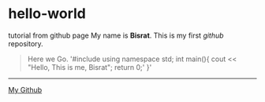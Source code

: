 # hello-world
tutorial from github page
My name is **Bisrat**.
This is my first *github* repository.
> Here we Go.
'#include <iostream>
  using namespace std;
  int main(){
  cout << "Hello, This is me, Bisrat";
  return 0;'
  }'
---
[My Github](https://github.com/BisRyy)
